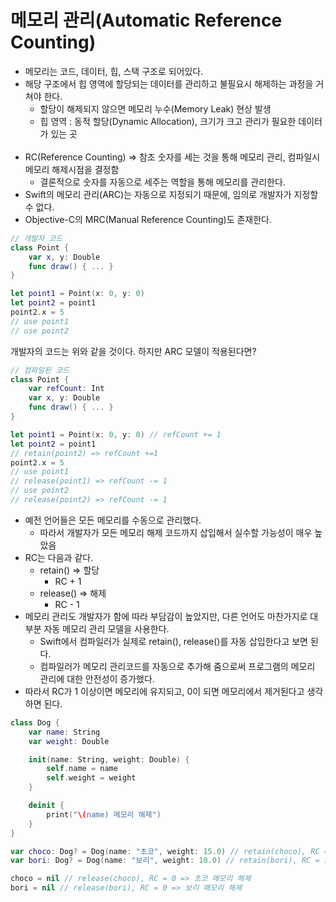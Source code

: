 # 메모리 관리(Automatic Reference Counting)
- 메모리는 코드, 데이터, 힙, 스택 구조로 되어있다.
- 해당 구조에서 힙 영역에 할당되는 데이터를 관리하고 불필요시 해제하는 과정을 거쳐야 한다.
    - 할당이 해제되지 않으면 메모리 누수(Memory Leak) 현상 발생
    - 힙 영역 : 동적 할당(Dynamic Allocation), 크기가 크고 관리가 필요한 데이터가 있는 곳<br><br>
- RC(Reference Counting) => 참조 숫자를 세는 것을 통해 메모리 관리, 컴파일시 메모리 해제시점을 결정함
    - 결론적으로 숫자를 자동으로 세주는 역할을 통해 메모리를 관리한다.
- Swift의 메모리 관리(ARC)는 자동으로 지정되기 때문에, 임의로 개발자가 지정할 수 없다.
- Objective-C의 MRC(Manual Reference Counting)도 존재한다.
```swift
// 개발자 코드
class Point {
    var x, y: Double
    func draw() { ... }
}

let point1 = Point(x: 0, y: 0)
let point2 = point1
point2.x = 5
// use point1
// use point2
```
개발자의 코드는 위와 같을 것이다. 하지만 ARC 모델이 적용된다면?
```swift
// 컴파일된 코드
class Point {
    var refCount: Int
    var x, y: Double
    func draw() { ... }
}

let point1 = Point(x: 0, y: 0) // refCount += 1
let point2 = point1
// retain(point2) => refCount +=1
point2.x = 5
// use point1
// release(point1) => refCount -= 1
// use point2
// release(point2) => refCount -= 1
```
- 예전 언어들은 모든 메모리를 수동으로 관리했다.
    - 따라서 개발자가 모든 메모리 해제 코드까지 삽입해서 실수할 가능성이 매우 높았음
- RC는 다음과 같다.
    - retain() => 할당
        - RC + 1
    - release() => 해제
        - RC - 1
- 메모리 관리도 개발자가 함에 따라 부담감이 높았지만, 다른 언어도 마찬가지로 대부분 자동 메모리 관리 모델을 사용한다.
    - Swift에서 컴파일러가 실제로 retain(), release()를 자동 삽입한다고 보면 된다.
    - 컴파일러가 메모리 관리코드를 자동으로 추가해 줌으로써 프로그램의 메모리 관리에 대한 안전성이 증가했다.
- 따라서 RC가 1 이상이면 메모리에 유지되고, 0이 되면 메모리에서 제거된다고 생각하면 된다.
```swift
class Dog {
    var name: String
    var weight: Double

    init(name: String, weight: Double) {
        self.name = name
        self.weight = weight
    }

    deinit {
        print("\(name) 메모리 해제")
    }
}

var choco: Dog? = Dog(name: "초코", weight: 15.0) // retain(choco), RC = 1
var bori: Dog? = Dog(name: "보리", weight: 10.0) // retain(bori), RC = 1

choco = nil // release(choco), RC = 0 => 초코 메모리 해제
bori = nil // release(bori), RC = 0 => 보리 매모리 해제
```